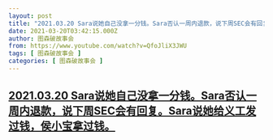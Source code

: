 ```yaml
---
layout: post
title: "2021.03.20 Sara说她自己没拿一分钱。Sara否认一周内退款，说下周SEC会有回复。Sara说她给义工发过钱，侯小宝拿过钱。"
date: 2021-03-20T03:42:15.000Z
author: 图森破故事会
from: https://www.youtube.com/watch?v=QfoJliX3JWU
tags: [ 图森破故事会 ]
categories: [ 图森破故事会 ]
---
```

<!--1616211735000-->
[2021.03.20 Sara说她自己没拿一分钱。Sara否认一周内退款，说下周SEC会有回复。Sara说她给义工发过钱，侯小宝拿过钱。](https://www.youtube.com/watch?v=QfoJliX3JWU)
------

<div>

</div>
